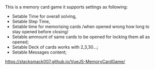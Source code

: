 This is a memory card game it supports settings as following:
- Setable Time for overall solving,
- Setable Step Time,
- Setable time for memorising cards /when opened wrong how long to stay opened before closing/
- Setable ammount of same cards to be opened for locking them all as opened;
- Setable Deck of cards works with 2,3,30...;
- Setable Messages content;  

https://stacksmack007.github.io/VueJS-MemoryCardGame/
